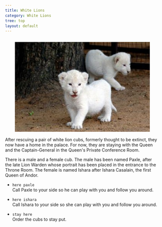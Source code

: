 ```yaml
---
title: White Lions
category: White Lions
tree: top
layout: default
---
```


<div style="text-align: center; padding-top: 1em;">
<img src="/assets/white-lion-cubs.jpg" alt="white lion cubs">
</div>

After rescuing a pair of white lion cubs, formerly thought to be extinct, they
now have a home in the palace. For now, they are staying with the Queen and the
Captain-General in the Queen's Private Conference Room.

There is a male and a female cub. The male has been named Paxle, after the late 
Lion Warden whose portrait has been placed in the entrance to the Throne Room.
The female is named Ishara after Ishara Casalain, the first Queen of Andor.

*  `here paxle`  
   Call Paxle to your side so he can play with you and follow you around.

*  `here ishara`  
   Call Ishara to your side so she can play with you and follow you around.

*  `stay here`  
   Order the cubs to stay put.
